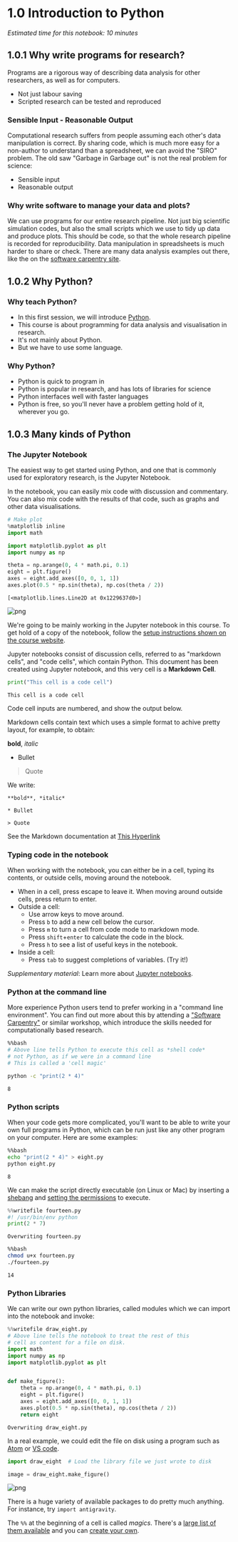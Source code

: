 # 1.0 Introduction to Python

*Estimated time for this notebook: 10 minutes*

## 1.0.1 Why write programs for research?

Programs are a rigorous way of describing data analysis for other researchers, as well as for computers.

- Not just labour saving
- Scripted research can be tested and reproduced


### Sensible Input - Reasonable Output

Computational research suffers from people assuming each other's data manipulation is correct.
By sharing code, which is much more easy for a non-author to understand than a spreadsheet, we can avoid the "SIRO" problem.
The old saw "Garbage in Garbage out" is not the real problem for science:

- Sensible input
- Reasonable output



### Why write software to manage your data and plots? 

We can use programs for our entire research pipeline.
Not just big scientific simulation codes, but also the small scripts which we use to tidy up data and produce plots.
This should be code, so that the whole research pipeline is recorded for reproducibility.
Data manipulation in spreadsheets is much harder to share or check.
There are many data analysis examples out there, like the on the [software carpentry site](https://swcarpentry.github.io/python-novice-inflammation/01-intro/index.html).

## 1.0.2 Why Python?

### Why teach Python?


* In this first session, we will introduce [Python](http://www.python.org).
* This course is about programming for data analysis and visualisation in research.
* It's not mainly about Python.
* But we have to use some language.


### Why Python?


- Python is quick to program in
- Python is popular in research, and has lots of libraries for science
- Python interfaces well with faster languages
- Python is free, so you'll never have a problem getting hold of it, wherever you go.


## 1.0.3 Many kinds of Python

### The Jupyter Notebook

The easiest way to get started using Python, and one that is commonly used for exploratory research, is the Jupyter Notebook.

In the notebook, you can easily mix code with discussion and commentary.
You can also mix code with the results of that code, such as graphs and other data visualisations.


```python
# Make plot
%matplotlib inline
import math

import matplotlib.pyplot as plt
import numpy as np

theta = np.arange(0, 4 * math.pi, 0.1)
eight = plt.figure()
axes = eight.add_axes([0, 0, 1, 1])
axes.plot(0.5 * np.sin(theta), np.cos(theta / 2))
```




    [<matplotlib.lines.Line2D at 0x1229637d0>]




    
![png](/Users/lbokeria/Documents/hack_week_2023/reginald/data_processing/rse_course_modules/module01_introduction_to_python/01_00_introduction_to_python_17_1.png)
    


We're going to be mainly working in the Jupyter notebook in this course. To get hold of a copy of the notebook, follow the [setup instructions shown on the course website](https://alan-turing-institute.github.io/rse-course/html/course_prerequisites/index.html).

Jupyter notebooks consist of discussion cells, referred to as "markdown cells", and "code cells", which contain Python. This document has been created using Jupyter notebook, and this very cell is a **Markdown Cell**. 


```python
print("This cell is a code cell")
```

    This cell is a code cell


Code cell inputs are numbered, and show the output below.

Markdown cells contain text which uses a simple format to achive pretty layout, 
for example, to obtain:

**bold**, *italic*

* Bullet

> Quote

We write:

    **bold**, *italic*

    * Bullet

    > Quote

See the Markdown documentation at [This Hyperlink](http://daringfireball.net/projects/markdown/)

### Typing code in the notebook

When working with the notebook, you can either be in a cell, typing its contents, or outside cells, moving around the notebook.

* When in a cell, press escape to leave it. When moving around outside cells, press return to enter.
* Outside a cell:
  * Use arrow keys to move around.
  * Press `b` to add a new cell below the cursor.
  * Press `m` to turn a cell from code mode to markdown mode.
  * Press `shift`+`enter` to calculate the code in the block.
  * Press `h` to see a list of useful keys in the notebook.
* Inside a cell:
  * Press `tab` to suggest completions of variables. (Try it!)

*Supplementary material*: Learn more about [Jupyter notebooks](https://jupyter.org/).

### Python at the command line

More experience Python users tend to prefer working in a "command line environment".
You can find out more about this by attending a ["Software Carpentry"](https://software-carpentry.org/) or similar workshop, which introduce the skills needed for computationally based research.


```bash
%%bash
# Above line tells Python to execute this cell as *shell code*
# not Python, as if we were in a command line
# This is called a 'cell magic'

python -c "print(2 * 4)"
```

    8


### Python scripts

When your code gets more complicated, you'll want to be able to write your own full programs in Python, which can be run just like any other program on your computer.
Here are some examples:


```bash
%%bash
echo "print(2 * 4)" > eight.py
python eight.py
```

    8


We can make the script directly executable (on Linux or Mac) by inserting a [shebang](https://en.wikipedia.org/wiki/Shebang_%28Unix%29) and [setting the permissions](http://v4.software-carpentry.org/shell/perm.html) to execute.


```python
%%writefile fourteen.py
#! /usr/bin/env python
print(2 * 7)
```

    Overwriting fourteen.py



```bash
%%bash
chmod u+x fourteen.py
./fourteen.py
```

    14


### Python Libraries

We can write our own python libraries, called modules which we can import into the notebook and invoke:


```python
%%writefile draw_eight.py
# Above line tells the notebook to treat the rest of this
# cell as content for a file on disk.
import math
import numpy as np
import matplotlib.pyplot as plt


def make_figure():
    theta = np.arange(0, 4 * math.pi, 0.1)
    eight = plt.figure()
    axes = eight.add_axes([0, 0, 1, 1])
    axes.plot(0.5 * np.sin(theta), np.cos(theta / 2))
    return eight
```

    Overwriting draw_eight.py


In a real example, we could edit the file on disk using a program such as [Atom](https://atom.io) or [VS code](https://code.visualstudio.com/).


```python
import draw_eight  # Load the library file we just wrote to disk
```


```python
image = draw_eight.make_figure()
```


    
![png](/Users/lbokeria/Documents/hack_week_2023/reginald/data_processing/rse_course_modules/module01_introduction_to_python/01_00_introduction_to_python_40_0.png)
    


There is a huge variety of available packages to do pretty much anything. For instance, try `import antigravity`.

The `%%` at the beginning of a cell is called *magics*. There's a [large list of them available](https://ipython.readthedocs.io/en/stable/interactive/magics.html) and you can [create your own](http://ipython.readthedocs.io/en/stable/config/custommagics.html).

